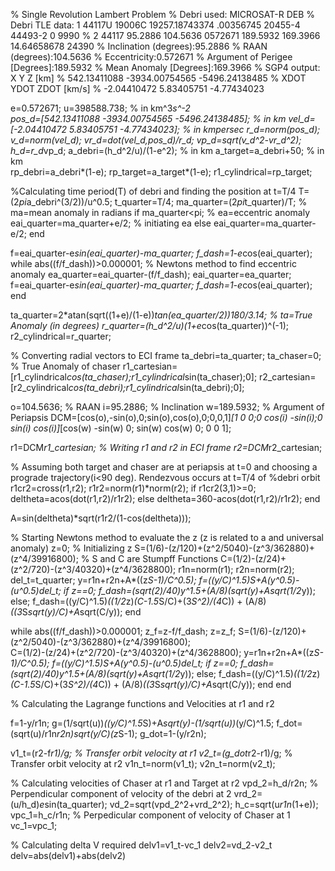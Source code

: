 % Single Revolution Lambert Problem
% Debri used: MICROSAT-R DEB 
% Debri TLE data: 1 44117U 19006C   19257.18743374  .00356745  20455-4  44493-2 0  9990
%                 2 44117  95.2886 104.5636 0572671 189.5932 169.3966 14.64658678 24390
% Inclination (degrees):95.2886
% RAAN (degrees):104.5636
% Eccentricity:0.572671
% Argument of Perigee [Degrees]:189.5932
% Mean Anomaly [Degrees]:169.3966
% SGP4 output:  X                Y                Z     [km]
%            542.13411088    -3934.00754565    -5496.24138485 
%             XDOT             YDOT             ZDOT    [km/s]
%            -2.04410472        5.83405751       -4.77434023

e=0.572671;
u=398588.738;                                                % in km^3*s^-2                
pos_d=[542.13411088 -3934.00754565 -5496.24138485];          % in km
vel_d=[-2.04410472 5.83405751 -4.77434023];                  % in kmpersec
r_d=norm(pos_d);
v_d=norm(vel_d);
vr_d=dot(vel_d,pos_d)/r_d;
vp_d=sqrt(v_d^2-vr_d^2);
h_d=r_d*vp_d;
a_debri=(h_d^2/u)/(1-e^2);                                    % in km
a_target=a_debri+50;                                          % in km  
rp_debri=a_debri*(1-e);
rp_target=a_target*(1-e);
r1_cylindrical=rp_target;

%Calculating time period(T) of debri and finding the position at t=T/4
T=(2*pi*a_debri^(3/2))/u^0.5;
t_quarter=T/4;
ma_quarter=(2*pi*t_quarter)/T;                     % ma=mean anomaly in radians
if ma_quarter<pi;                                  % ea=eccentric anomaly     
    eai_quarter=ma_quarter+e/2;                    % initiating ea
else
    eai_quarter=ma_quarter-e/2;
end
       
f=eai_quarter-e*sin(eai_quarter)-ma_quarter;
f_dash=1-e*cos(eai_quarter);
while abs((f/f_dash))>0.000001;                         % Newtons method to find eccentric anomaly 
    ea_quarter=eai_quarter-(f/f_dash);
    eai_quarter=ea_quarter;
    f=eai_quarter-e*sin(eai_quarter)-ma_quarter;
    f_dash=1-e*cos(eai_quarter); 
end

ta_quarter=2*atan(sqrt((1+e)/(1-e))*tan(ea_quarter/2))*180/3.14;    % ta=True Anomaly (in degrees) 
r_quarter=(h_d^2/u)*(1+e*cos(ta_quarter))^(-1);
r2_cylindrical=r_quarter;

% Converting radial vectors to ECI frame
ta_debri=ta_quarter;
ta_chaser=0;                                             % True Anomaly of chaser
r1_cartesian=[r1_cylindrical*cos(ta_chaser);r1_cylindrical*sin(ta_chaser);0];
r2_cartesian=[r2_cylindrical*cos(ta_debri);r1_cylindrical*sin(ta_debri);0];

o=104.5636;                                             % RAAN
i=95.2886;                                              % Inclination
w=189.5932;                                             % Argument of Periapsis
DCM=[cos(o),-sin(o),0;sin(o),cos(o),0;0,0,1]*[1 0 0;0 cos(i) -sin(i);0 sin(i) cos(i)]*[cos(w) -sin(w) 0; sin(w) cos(w) 0; 0 0 1];

r1=DCM*r1_cartesian;                                    % Writing r1 and r2 in ECI frame
r2=DCM*r2_cartesian;

% Assuming both target and chaser are at periapsis at t=0 and choosing a prograde trajectory(i<90 deg). Rendezvous occurs at t=T/4 of %debri orbit
r1cr2=cross(r1,r2);
r1r2=norm(r1)*norm(r2);
if r1cr2(3,1)>=0;
    deltheta=acos(dot(r1,r2)/r1r2);
else
    deltheta=360-acos(dot(r1,r2)/r1r2);
end    

A=sin(deltheta)*sqrt(r1r2/(1-cos(deltheta)));           

% Starting Newtons method to evaluate the z (z is  related to a and universal anomaly) 
z=0;                                                     % Initializing z
S=(1/6)-(z/120)+(z^2/5040)-(z^3/362880)+(z^4/39916800);  % S and C are Stumpff Functions 
C=(1/2)-(z/24)+(z^2/720)-(z^3/40320)+(z^4/3628800);
r1n=norm(r1);
r2n=norm(r2);
del_t=t_quarter;
y=r1n+r2n+A*((z*S-1)/C^0.5);
f=((y/C)^1.5)*S+A*(y^0.5)-(u^0.5)*del_t;
if z==0;
    f_dash=(sqrt(2)/40)*y^1.5+(A/8)*(sqrt(y)+A*sqrt(1/2*y));
else;
    f_dash=((y/C)^1.5)*((1/2*z)*(C-1.5*S/C)+(3*S^2)/(4*C)) + (A/8)*((3*S*sqrt(y)/C)+A*sqrt(C/y));
end    
    
while abs((f/f_dash))>0.000001;
    z_f=z-f/f_dash;
    z=z_f;
    S=(1/6)-(z/120)+(z^2/5040)-(z^3/362880)+(z^4/39916800);   
    C=(1/2)-(z/24)+(z^2/720)-(z^3/40320)+(z^4/3628800);
    y=r1n+r2n+A*((z*S-1)/C^0.5);
    f=((y/C)^1.5)*S+A*(y^0.5)-(u^0.5)*del_t;
    if z==0;
        f_dash=(sqrt(2)/40)*y^1.5+(A/8)*(sqrt(y)+A*sqrt(1/2*y));
    else;
        f_dash=((y/C)^1.5)*((1/2*z)*(C-1.5*S/C)+(3*S^2)/(4*C)) + (A/8)*((3*S*sqrt(y)/C)+A*sqrt(C/y));
    end
end    

% Calculating the Lagrange functions and Velocities at r1 and r2

f=1-y/r1n;
g=(1/sqrt(u))*((y/C)^1.5*S)+A*sqrt(y)-(1/sqrt(u))*(y/C)^1.5;
f_dot=(sqrt(u)/r1n*r2n)*sqrt(y/C)*(z*S-1);
g_dot=1-(y/r2n);

v1_t=(r2-f*r1)/g;                                               % Transfer orbit velocity at r1
v2_t=(g_dot*r2-r1)/g;                                           % Transfer orbit velocity at r2
v1n_t=norm(v1_t);
v2n_t=norm(v2_t);

% Calculating velocities of Chaser at r1 and Target at r2
vpd_2=h_d/r2n;                                                  % Perpendicular component of velocity of the debri at 2
vrd_2=(u/h_d)*e*sin(ta_quarter);
vd_2=sqrt(vpd_2^2+vrd_2^2);
h_c=sqrt(u*r1n*(1+e));
vpc_1=h_c/r1n;                                                  % Perpedicular component of velocity of Chaser at 1 
vc_1=vpc_1;

% Calculating delta V required
delv1=v1_t-vc_1
delv2=vd_2-v2_t
delv=abs(delv1)+abs(delv2)




